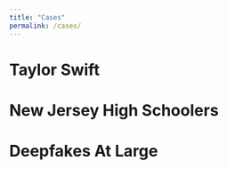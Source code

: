 ```yaml
---
title: "Cases"
permalink: /cases/
---
```


# **Taylor Swift**

# New Jersey High Schoolers

# Deepfakes At Large



